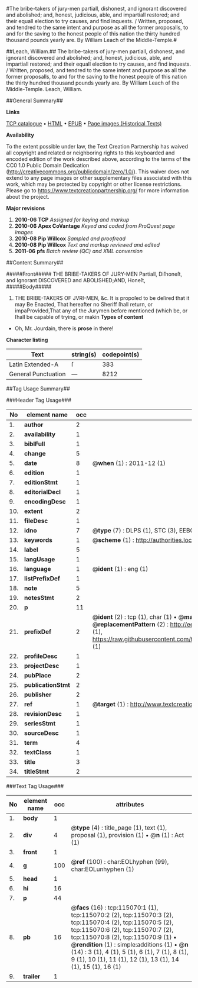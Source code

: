 #The bribe-takers of jury-men partiall, dishonest, and ignorant discovered and abolished; and, honest, judicious, able, and impartiall restored; and their equall election to try causes, and find inquests. / Written, proposed, and tendred to the same intent and purpose as all the former proposalls, to and for the saving to the honest people of this nation the thirty hundred thousand pounds yearly are. By William Leach of the Middle-Temple.#

##Leach, William.##
The bribe-takers of jury-men partiall, dishonest, and ignorant discovered and abolished; and, honest, judicious, able, and impartiall restored; and their equall election to try causes, and find inquests. / Written, proposed, and tendred to the same intent and purpose as all the former proposalls, to and for the saving to the honest people of this nation the thirty hundred thousand pounds yearly are. By William Leach of the Middle-Temple.
Leach, William.

##General Summary##

**Links**

[TCP catalogue](http://www.ota.ox.ac.uk/tcp/)  • 
[HTML](http://tei.it.ox.ac.uk/tcp/Texts-HTML/free/A88/A88850.html)  • 
[EPUB](http://tei.it.ox.ac.uk/tcp/Texts-EPUB/free/A88/A88850.epub) • 
[Page images (Historical Texts)](https://historicaltexts.jisc.ac.uk/eebo-99862890e)

**Availability**

To the extent possible under law, the Text Creation Partnership has waived all copyright and related or neighboring rights to this keyboarded and encoded edition of the work described above, according to the terms of the CC0 1.0 Public Domain Dedication (http://creativecommons.org/publicdomain/zero/1.0/). This waiver does not extend to any page images or other supplementary files associated with this work, which may be protected by copyright or other license restrictions. Please go to https://www.textcreationpartnership.org/ for more information about the project.

**Major revisions**

1. __2010-06__ __TCP__ *Assigned for keying and markup*
1. __2010-06__ __Apex CoVantage__ *Keyed and coded from ProQuest page images*
1. __2010-08__ __Pip Willcox__ *Sampled and proofread*
1. __2010-08__ __Pip Willcox__ *Text and markup reviewed and edited*
1. __2011-06__ __pfs__ *Batch review (QC) and XML conversion*

##Content Summary##

#####Front#####
THE BRIBE-TAKERS OF JURY-MEN
Partiall, Diſhoneſt, and Ignorant DISCOVERED and ABOLISHED;AND, Honeſt,
#####Body#####

1. THE BRIBE-TAKERS OF JVRI-MEN, &c.
It is propoſed to be deſired that it may Be
Enacted, That hereafter no Sheriff ſhall return, or impaProvided,That any of the Jurymen before mentioned (which be, or ſhall
be capable of trying, or makin
**Types of content**

  * Oh, Mr. Jourdain, there is **prose** in there!

**Character listing**


|Text|string(s)|codepoint(s)|
|---|---|---|
|Latin Extended-A|ſ|383|
|General Punctuation|—|8212|

##Tag Usage Summary##

###Header Tag Usage###

|No|element name|occ|attributes|
|---|---|---|---|
|1.|__author__|2||
|2.|__availability__|1||
|3.|__biblFull__|1||
|4.|__change__|5||
|5.|__date__|8| @__when__ (1) : 2011-12 (1)|
|6.|__edition__|1||
|7.|__editionStmt__|1||
|8.|__editorialDecl__|1||
|9.|__encodingDesc__|1||
|10.|__extent__|2||
|11.|__fileDesc__|1||
|12.|__idno__|7| @__type__ (7) : DLPS (1), STC (3), EEBO-CITATION (1), PROQUEST (1), VID (1)|
|13.|__keywords__|1| @__scheme__ (1) : http://authorities.loc.gov/ (1)|
|14.|__label__|5||
|15.|__langUsage__|1||
|16.|__language__|1| @__ident__ (1) : eng (1)|
|17.|__listPrefixDef__|1||
|18.|__note__|5||
|19.|__notesStmt__|2||
|20.|__p__|11||
|21.|__prefixDef__|2| @__ident__ (2) : tcp (1), char (1)  •  @__matchPattern__ (2) : ([0-9\-]+):([0-9IVX]+) (1), (.+) (1)  •  @__replacementPattern__ (2) : http://eebo.chadwyck.com/downloadtiff?vid=$1&page=$2 (1), https://raw.githubusercontent.com/textcreationpartnership/Texts/master/tcpchars.xml#$1 (1)|
|22.|__profileDesc__|1||
|23.|__projectDesc__|1||
|24.|__pubPlace__|2||
|25.|__publicationStmt__|2||
|26.|__publisher__|2||
|27.|__ref__|1| @__target__ (1) : http://www.textcreationpartnership.org/docs/. (1)|
|28.|__revisionDesc__|1||
|29.|__seriesStmt__|1||
|30.|__sourceDesc__|1||
|31.|__term__|4||
|32.|__textClass__|1||
|33.|__title__|3||
|34.|__titleStmt__|2||


###Text Tag Usage###

|No|element name|occ|attributes|
|---|---|---|---|
|1.|__body__|1||
|2.|__div__|4| @__type__ (4) : title_page (1), text (1), proposal (1), provision (1)  •  @__n__ (1) : Act (1)|
|3.|__front__|1||
|4.|__g__|100| @__ref__ (100) : char:EOLhyphen (99), char:EOLunhyphen (1)|
|5.|__head__|1||
|6.|__hi__|16||
|7.|__p__|44||
|8.|__pb__|16| @__facs__ (16) : tcp:115070:1 (1), tcp:115070:2 (2), tcp:115070:3 (2), tcp:115070:4 (2), tcp:115070:5 (2), tcp:115070:6 (2), tcp:115070:7 (2), tcp:115070:8 (2), tcp:115070:9 (1)  •  @__rendition__ (1) : simple:additions (1)  •  @__n__ (14) : 3 (1), 4 (1), 5 (1), 6 (1), 7 (1), 8 (1), 9 (1), 10 (1), 11 (1), 12 (1), 13 (1), 14 (1), 15 (1), 16 (1)|
|9.|__trailer__|1||
